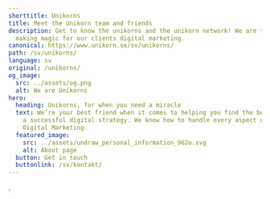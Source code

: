 ```yaml
---
shorttitle: Unikorns
title: Meet the Unikorn team and friends
description: Get to know the unikorns and the unikorn network! We are the ones
  making magic for our clients digital marketing.
canonical: https://www.unikorn.se/sv/unikorns/
path: /sv/unikorns/
language: sv
original: /unikorns/
og_image:
  src: ../assets/og.png
  alt: We are Unikorns
hero:
  heading: Unikorns, for when you need a miracle
  text: We’re your best friend when it comes to helping you find the best path to
    a successful digital strategy. We know how to handle every aspect of your
    Digital Marketing.
  featured_image:
    src: ../assets/undraw_personal_information_962o.svg
    alt: About page
  button: Get in touch
  buttonlink: /sv/kontakt/
---
```

.